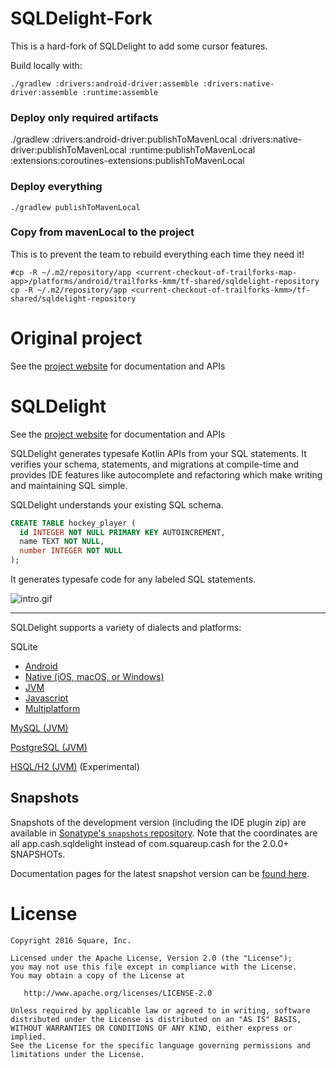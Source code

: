 # SQLDelight-Fork

This is a hard-fork of SQLDelight to add some cursor features.

Build locally with:

```shell
./gradlew :drivers:android-driver:assemble :drivers:native-driver:assemble :runtime:assemble
```

### Deploy only required artifacts
./gradlew :drivers:android-driver:publishToMavenLocal :drivers:native-driver:publishToMavenLocal :runtime:publishToMavenLocal :extensions:coroutines-extensions:publishToMavenLocal

### Deploy everything
```shell
./gradlew publishToMavenLocal
```

### Copy from mavenLocal to the project
This is to prevent the team to rebuild everything each time they need it!

```shell
#cp -R ~/.m2/repository/app <current-checkout-of-trailforks-map-app>/platforms/android/trailforks-kmm/tf-shared/sqldelight-repository
cp -R ~/.m2/repository/app <current-checkout-of-trailforks-kmm>/tf-shared/sqldelight-repository
```



# Original project

See the [project website](https://cashapp.github.io/sqldelight/) for documentation and APIs








# SQLDelight

See the [project website](https://cashapp.github.io/sqldelight/) for documentation and APIs

SQLDelight generates typesafe Kotlin APIs from your SQL statements. It verifies your schema, statements, and migrations at compile-time and provides IDE features like autocomplete and refactoring which make writing and maintaining SQL simple.

SQLDelight understands your existing SQL schema.

```sql
CREATE TABLE hockey_player (
  id INTEGER NOT NULL PRIMARY KEY AUTOINCREMENT,
  name TEXT NOT NULL,
  number INTEGER NOT NULL
);
```

It generates typesafe code for any labeled SQL statements.

![intro.gif](docs/images/intro.gif)

---

SQLDelight supports a variety of dialects and platforms:

SQLite

* [Android](https://cashapp.github.io/sqldelight/android_sqlite)
* [Native (iOS, macOS, or Windows)](https://cashapp.github.io/sqldelight/native_sqlite)
* [JVM](https://cashapp.github.io/sqldelight/jvm_sqlite)
* [Javascript](https://cashapp.github.io/sqldelight/js_sqlite)
* [Multiplatform](https://cashapp.github.io/sqldelight/multiplatform_sqlite)

[MySQL (JVM)](https://cashapp.github.io/sqldelight/jvm_mysql/)

[PostgreSQL (JVM)](https://cashapp.github.io/sqldelight/jvm_postgresql)

[HSQL/H2 (JVM)](https://cashapp.github.io/sqldelight/jvm_h2) (Experimental)

## Snapshots

Snapshots of the development version (including the IDE plugin zip) are available in
[Sonatype's `snapshots` repository](https://oss.sonatype.org/content/repositories/snapshots/). Note that the coordinates are all app.cash.sqldelight instead of com.squareup.cash for the 2.0.0+ SNAPSHOTs.

Documentation pages for the latest snapshot version can be [found here](https://cashapp.github.io/sqldelight/snapshot).

License
=======

    Copyright 2016 Square, Inc.

    Licensed under the Apache License, Version 2.0 (the "License");
    you may not use this file except in compliance with the License.
    You may obtain a copy of the License at

       http://www.apache.org/licenses/LICENSE-2.0

    Unless required by applicable law or agreed to in writing, software
    distributed under the License is distributed on an "AS IS" BASIS,
    WITHOUT WARRANTIES OR CONDITIONS OF ANY KIND, either express or implied.
    See the License for the specific language governing permissions and
    limitations under the License.
